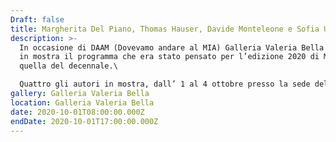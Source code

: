 ```yaml
---
Draft: false
title: Margherita Del Piano, Thomas Hauser, Davide Monteleone e Sofia Uslenghi
description: >-
  In occasione di DAAM (Dovevamo andare al MIA) Galleria Valeria Bella metterà
  in mostra il programma che era stato pensato per l’edizione 2020 di MIA Fair,
  quella del decennale.\

  Quattro gli autori in mostra, dall’ 1 al 4 ottobre presso la sede della galleria: Margherita Del Piano, Thomas Hauser, Davide Monteleone e Sofia Uslenghi.
gallery: Galleria Valeria Bella
location: Galleria Valeria Bella
date: 2020-10-01T08:00:00.000Z
endDate: 2020-10-01T17:00:00.000Z
---
```

